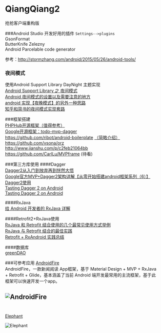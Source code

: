 # QiangQiang2
抢抢客户端重构版

###Android Studio 开发好用的插件
`Settings-->plugins`  
GsonFormat  
ButterKnife Zelezny  
Android Parcelable code generator  

参考：http://stormzhang.com/android/2015/05/26/android-tools/  

### 夜间模式  
使用Android Support Library DayNight  主题实现   
[Android Support Library 之 夜间模式](http://wuxiaolong.me/2016/07/12/appcompatDayNight/)  
[Android 夜间模式的设置以及需要注意的地方](http://blog.csdn.net/u014290233/article/details/52251881)  
[android 实现【夜晚模式】的另外一种思路](https://segmentfault.com/a/1190000005736047)  
[知乎和简书的夜间模式实现套路](http://www.jianshu.com/p/3b55e84742e5)  

###框架搭建  
[PHPHub开源框架（值得参考）](https://github.com/CycloneAxe/phphub-android)  
[Google开源框架：todo-mvp-dagger](https://github.com/googlesamples/android-architecture/tree/todo-mvp-dagger/)  
https://github.com/ribot/android-boilerplate  [（简略介绍）](http://xuyushi.github.io/2016/06/18/Android%20APP%20%E6%96%B0%E6%A1%86%E6%9E%B6/)  
https://github.com/vsona/orz  
http://www.jianshu.com/p/c2feb21064bb  
https://github.com/CarlLu/MVPframe  (待看)  


###第三方库使用
####Dagger  
[Dagger2从入门到放弃再到恍然大悟](http://www.jianshu.com/p/39d1df6c877d)  
[Google官方MVP+Dagger2架构详解【从零开始搭建android框架系列（6）】](http://www.jianshu.com/p/01d3c014b0b1 )  
[Dagger2使用](http://www.jianshu.com/p/c2feb21064bb)  
[Tasting Dagger 2 on Android](http://fernandocejas.com/2015/04/11/tasting-dagger-2-on-android/)  
[Tasting Dagger 2 on Android](https://github.com/android10/Android-CleanArchitecture/blob/master/data/src/test/java/com/fernandocejas/android10/sample/data/ApplicationTestCase.java)  

####RxJava  
[给 Android 开发者的 RxJava 详解](http://gank.io/post/560e15be2dca930e00da1083#toc_26)  

####Retrofit2+RxJava使用  
[RxJava 和 Retrofit 结合使用的几个最常见使用方式举例](https://github.com/rengwuxian/RxJavaSamples)  
[RxJava 与 Retrofit 结合的最佳实践](http://gank.io/post/56e80c2c677659311bed9841?from=timeline&isappinstalled=0&nsukey=g1D1Y6PMp3BW%2B0%2F%2Butx4StSJxcUCTm4%2BN8T7LnPNCCeQEY1lzm6oKvXdbrlAD4E9T%2FB1quV75jJB7H9zjcRxTQ%3D%3D)  
[Retrofit + RxAndroid 实践总结](http://blog.csdn.net/feelang/article/details/51840022)  

####数据库  
[greenDAO](https://github.com/greenrobot/greenDAO)  

###可参考应用
[AndroidFire](https://github.com/jaydenxiao2016/AndroidFire)  
AndroidFire，一款新闻阅读 App框架，基于 Material Design + MVP + RxJava + Retrofit + Glide，基本涵盖了当前 Android 端开发最常用的主流框架，基于此框架可以快速开发一个app。  

![AndroidFire](https://camo.githubusercontent.com/a33963daa781dbdb60f711f781c71978e393cd7f/68747470733a2f2f6d6d62697a2e716c6f676f2e636e2f6d6d62697a5f6a70672f3245686a436363654f6d696163567349347745366344704f5948633067726b69627a6962706f784147384577424c566e3464486962334430577772657a3457654e6d466b69623139764b6962596e4d75396e517563715035677676772f303f77785f666d743d6a706567)  
&ensp;   
---   
[Elephant](https://github.com/Freelander/Elephant/blob/master/README_ZH.md)  

![Elephant](https://camo.githubusercontent.com/f1311ea870976ad82f3f827bc81dbf731b75db5b/687474703a2f2f7777312e73696e61696d672e636e2f6c617267652f3030367842316c7367773166386f667539663073386a33316b77317a75316b392e6a7067)

